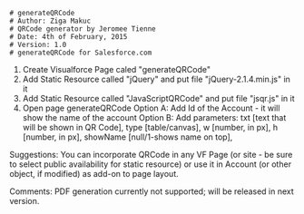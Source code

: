 	# generateQRCode
	# Author: Ziga Makuc
	# QRCode generator by Jeromee Tienne	
	# Date: 4th of February, 2015
	# Version: 1.0
	# generateQRCode for Salesforce.com

1. Create Visualforce Page caled "generateQRCode"
2. Add Static Resource called "jQuery" and put file "jQuery-2.1.4.min.js" in it
3. Add Static Resource called "JavaScriptQRCode" and put file "jsqr.js" in it
4. Open page generateQRCode
  Option A: Add Id of the Account - it will show the name of the account
  Option B: Add parameters:
    txt [text that will be shown in QR Code],
    type [table/canvas],
    w [number, in px],
    h [number, in px],
    showName [null/1-shows name on top],

Suggestions: You can incorporate QRCode in any VF Page (or site - be sure to select public availability for static resource) or use it in Account (or other object, if modified) as add-on to page layout.

Comments: PDF generation currently not supported; will be released in next version.
